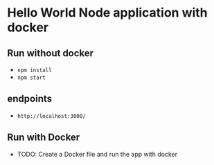 # Hello World Node application with docker 

## Run without docker
* `npm install`
* `npm start`

## endpoints
* `http://localhost:3000/`

## Run with Docker 
* TODO: Create a Docker file and run the app with docker